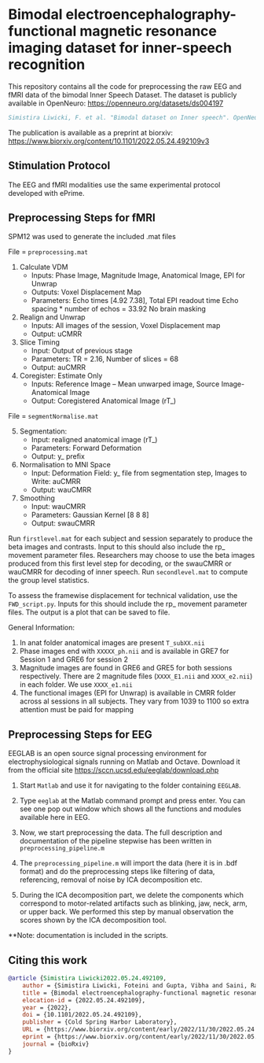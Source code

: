 # Bimodal electroencephalography-functional magnetic resonance imaging dataset for inner-speech recognition
This repository contains all the code for preprocessing the raw EEG and fMRI data of the bimodal Inner Speech Dataset.
The dataset is publicly available in OpenNeuro: https://openneuro.org/datasets/ds004197
```bibtex
Simistira Liwicki, F. et al. "Bimodal dataset on Inner speech". OpenNeuro https://doi:10.18112/openneuro.ds004197.v1.0.2 (2022)
```

The publication is available as a preprint at biorxiv:
https://www.biorxiv.org/content/10.1101/2022.05.24.492109v3 


## Stimulation Protocol
The EEG and fMRI modalities use the same experimental protocol developed with ePrime.

## Preprocessing Steps for fMRI
SPM12 was used to generate the included .mat files

File = `preprocessing.mat`
1.	Calculate VDM 
     - Inputs: Phase Image, Magnitude Image, Anatomical Image, EPI for Unwrap
     - Outputs: Voxel Displacement Map
     - Parameters: Echo times [4.92 7.38], Total EPI readout time 
Echo spacing * number of echos = 33.92
No brain masking
2.	Realign and Unwrap
     - Inputs: All images of the session, Voxel Displacement map
     - Output: uCMRR
3.	Slice Timing
     - Input: Output of previous stage
     - Parameters: TR = 2.16, Number of slices = 68
      - Output: auCMRR
4.	Coregister: Estimate Only
     - Inputs: Reference Image – Mean unwarped image, Source Image- Anatomical Image
     - Output: Coregistered Anatomical Image (rT_)
     
File = `segmentNormalise.mat`

5.  Segmentation:
     - Input: realigned anatomical image (rT_)
     - Parameters: Forward Deformation
     - Output: y_ prefix
6.  Normalisation to MNI Space
     - Input: Deformation Field: y_ file from segmentation step, Images to Write: auCMRR
     - Output: wauCMRR
7.	Smoothing
     - Input: wauCMRR
     - Parameters: Gaussian Kernel [8 8 8]
     - Output: swauCMRR
     
Run `firstlevel.mat` for each subject and session separately to produce the beta images and contrasts. Input to this should also include the rp_ movement parameter files. Researchers may choose to use the beta images produced from this first level step for decoding, or the swauCMRR or wauCMRR for decoding of inner speech.
Run `secondlevel.mat` to compute the group level statistics.


To assess the framewise displacement for technical validation, use the `FWD_script.py`. Inputs for this should include the rp_ movement parameter files. The output is a plot that can be saved to file.


General Information:
1.  In anat folder anatomical images are present `T_subXX.nii`
2. Phase images end with `XXXXX_ph.nii` and is available in GRE7 for Session 1 and GRE6 for session 2
3. Magnitude images are found in GRE6 and GRE5 for both sessions respectively. There are 2 magnitude files (`XXXX_E1.nii` and `XXXX_e2.nii`) in each folder. We use `XXXX_e1.nii`
4. The functional images (EPI for Unwrap) is available in CMRR folder across al sessions in all subjects.
They vary from 1039 to 1100 so extra attention must be paid for mapping

## Preprocessing Steps for EEG

EEGLAB is an open source signal processing environment for electrophysiological signals running on Matlab and Octave. Download it from the official site https://sccn.ucsd.edu/eeglab/download.php

1. Start `Matlab` and use it for navigating to the folder containing `EEGLAB`.

2. Type `eeglab` at the Matlab command prompt and press enter. You can see one pop out window which shows all the functions and modules available here in EEG.

3. Now, we start preprocessing the data. The full description and documentation of the pipeline stepwise has been written in `preprocessing_pipeline.m`

4. The `preprocessing_pipeline.m` will import the data (here it is in .bdf format) and do the preprocessing steps like filtering of data, referencing, removal of noise by ICA decomposition etc.

5. During the ICA decomposition part, we delete the components which correspond to motor-related artifacts such as blinking, jaw, neck, arm, or upper back. We performed this step by manual observation the scores shown by the ICA decomposition tool. 

**Note: documentation is included in the scripts.

## Citing this work
```bibtex
@article {Simistira Liwicki2022.05.24.492109,
	author = {Simistira Liwicki, Foteini and Gupta, Vibha and Saini, Rajkumar and De, Kanjar and Abid, Nosheen and Rakesh, Sumit and Wellington, Scott and Wilson, Holly and Liwicki, Marcus and Eriksson, Johan},
	title = {Bimodal electroencephalography-functional magnetic resonance imaging dataset for inner-speech recognition},
	elocation-id = {2022.05.24.492109},
	year = {2022},
	doi = {10.1101/2022.05.24.492109},
	publisher = {Cold Spring Harbor Laboratory},
	URL = {https://www.biorxiv.org/content/early/2022/11/30/2022.05.24.492109},
	eprint = {https://www.biorxiv.org/content/early/2022/11/30/2022.05.24.492109.full.pdf},
	journal = {bioRxiv}
}

```

